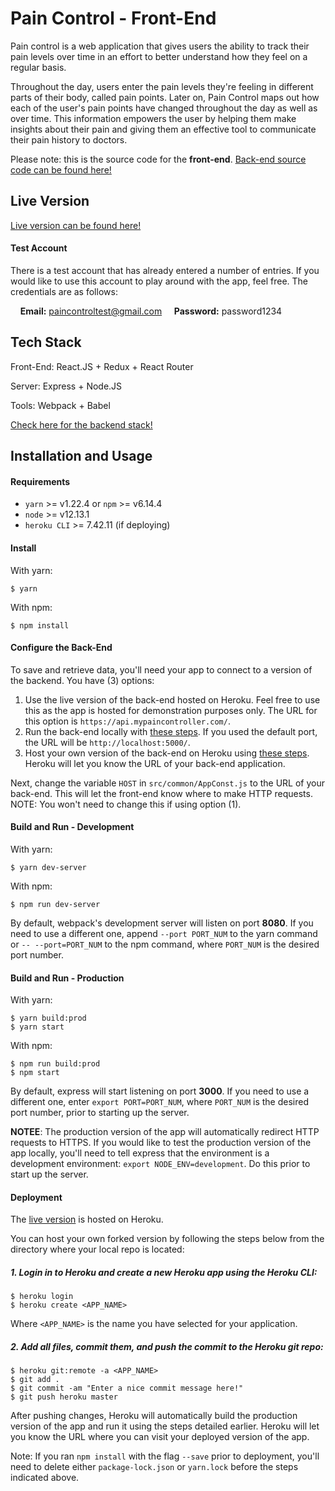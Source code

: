 # Pain Control - Front-End

Pain control is a web application that gives users the ability to track their
pain levels over time in an effort to better understand how they feel on a
regular basis.

Throughout the day, users enter the pain levels they're feeling in different
parts of their body, called pain points. Later on, Pain Control maps out how
each of the user's pain points have changed throughout the day as well as
over time. This information empowers the user by helping them make insights about
their pain and giving them an effective tool to communicate their pain history to
doctors.

Please note: this is the source code for the **front-end**. [Back-end source code can be found here!](https://github.com/mmanhard/pain_control_backend)

## Live Version

[Live version can be found here!](https://www.mypaincontroller.com/)

#### Test Account

There is a test account that has already entered a number of entries. If you
would like to use this account to play around with the app, feel free. The
credentials are as follows:

&nbsp;&nbsp;&nbsp;&nbsp;**Email:** paincontroltest@gmail.com
&nbsp;&nbsp;&nbsp;&nbsp;**Password:** password1234

## Tech Stack

Front-End: React.JS + Redux + React Router

Server: Express + Node.JS

Tools: Webpack + Babel

[Check here for the backend stack!](https://github.com/mmanhard/pain_control_backend#tech-stack)

## Installation and Usage

#### Requirements

* `yarn` >= v1.22.4 or `npm` >= v6.14.4
* `node` >= v12.13.1
* `heroku CLI` >= 7.42.11 (if deploying)

#### Install

With yarn:
```
$ yarn
```

With npm:
```
$ npm install
```

#### Configure the Back-End

To save and retrieve data, you'll need your app to connect to a version of the
backend. You have (3) options:

1. Use the live version of the back-end hosted on Heroku. Feel free to use this
as the app is hosted for demonstration purposes only. The URL for this option is
`https://api.mypaincontroller.com/`.
2. Run the back-end locally with [these steps](https://github.com/mmanhard/pain_control_backend#installation-and-usage).
If you used the default port, the URL will be `http://localhost:5000/`.
3. Host your own version of the back-end on Heroku using [these steps](https://github.com/mmanhard/pain_control_backend#deployment).
Heroku will let you know the URL of your back-end application.

Next, change the variable `HOST` in `src/common/AppConst.js` to
the URL of your back-end. This will let the front-end know where to make HTTP
requests. NOTE: You won't need to change this if using option (1).

#### Build and Run - Development

With yarn:
```
$ yarn dev-server
```

With npm:
```
$ npm run dev-server
```

By default, webpack's development server will listen on port **8080**. If you need
to use a different one, append `--port PORT_NUM` to the yarn command or
`-- --port=PORT_NUM` to the npm command, where `PORT_NUM` is the desired port
number.

#### Build and Run - Production

With yarn:
```
$ yarn build:prod
$ yarn start
```

With npm:
```
$ npm run build:prod
$ npm start
```

By default, express will start listening on port **3000**. If you need to use a
different one, enter `export PORT=PORT_NUM`, where `PORT_NUM` is the
desired port number, prior to starting up the server.

**NOTEE**: The production version of the app will automatically redirect HTTP
requests to HTTPS. If you would like to test the production version of the app
locally, you'll need to tell express that the environment is a development
environment: `export NODE_ENV=development`. Do this prior to start up the
server.

#### Deployment

The [live version](https://www.mypaincontroller.com/) is hosted on Heroku.

You can host your own forked version by following the steps below from the
directory where your local repo is located:

##### 1. Login in to Heroku and create a new Heroku app using the Heroku CLI:

```
$ heroku login
$ heroku create <APP_NAME>
```

Where `<APP_NAME>` is the name you have selected for your application.

##### 2. Add all files, commit them, and push the commit to the Heroku git repo:

```
$ heroku git:remote -a <APP_NAME>
$ git add .
$ git commit -am "Enter a nice commit message here!"
$ git push heroku master
```

After pushing changes, Heroku will automatically build the production version
of the app and run it using the steps detailed earlier. Heroku will let you know
the URL where you can visit your deployed version of the app.

Note: If you ran `npm install` with the flag `--save` prior to deployment, you'll
need to delete either `package-lock.json` or `yarn.lock` before the steps
indicated above.